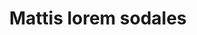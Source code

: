 ---
title: Mattis lorem sodales
tagline: Feugiat auctor leo massa, nec vestibulum nisl erat faucibus, rutrum nulla.
image: images/fulls/12.jpg
thumbnail: images/thumbs/12.jpg
---